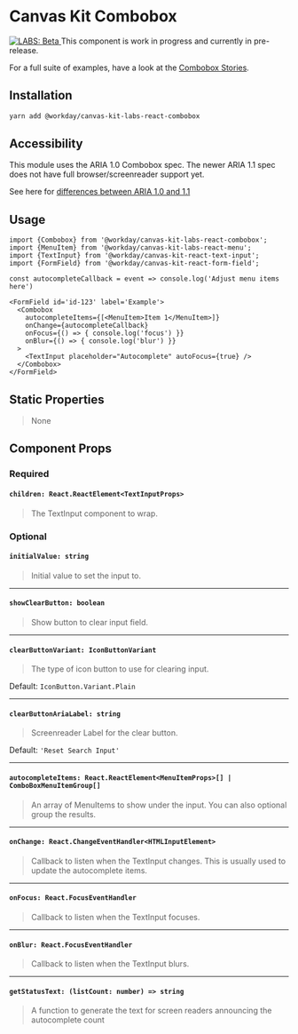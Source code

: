 # Canvas Kit Combobox

<a href="https://github.com/Workday/canvas-kit/tree/master/modules/_labs/README.md">
  <img src="https://img.shields.io/badge/LABS-beta-orange" alt="LABS: Beta" />
</a>  This component is work in progress and currently in pre-release.

For a full suite of examples, have a look at the [Combobox Stories](./stories/stories.tsx).

## Installation

```sh
yarn add @workday/canvas-kit-labs-react-combobox
```

## Accessibility

This module uses the ARIA 1.0 Combobox spec. The newer ARIA 1.1 spec does not have full
browser/screenreader support yet.

See here for
[differences between ARIA 1.0 and 1.1](https://www.levelaccess.com/differences-aria-1-0-1-1-changes-rolecombobox/)

## Usage

```tsx
import {Combobox} from '@workday/canvas-kit-labs-react-combobox';
import {MenuItem} from '@workday/canvas-kit-labs-react-menu';
import {TextInput} from '@workday/canvas-kit-react-text-input';
import {FormField} from '@workday/canvas-kit-react-form-field';

const autocompleteCallback = event => console.log('Adjust menu items here')

<FormField id='id-123' label='Example'>
  <Combobox
    autocompleteItems={[<MenuItem>Item 1</MenuItem>]}
    onChange={autocompleteCallback}
    onFocus={() => { console.log('focus') }}
    onBlur={() => { console.log('blur') }}
  >
    <TextInput placeholder="Autocomplete" autoFocus={true} />
  </Combobox>
</FormField>
```

## Static Properties

> None

## Component Props

### Required

#### `children: React.ReactElement<TextInputProps>`

> The TextInput component to wrap.

### Optional

#### `initialValue: string`

> Initial value to set the input to.

---

#### `showClearButton: boolean`

> Show button to clear input field.

---

#### `clearButtonVariant: IconButtonVariant`

> The type of icon button to use for clearing input.

Default: `IconButton.Variant.Plain`

---

#### `clearButtonAriaLabel: string`

> Screenreader Label for the clear button.

Default: `'Reset Search Input'`

---

#### `autocompleteItems: React.ReactElement<MenuItemProps>[] | ComboBoxMenuItemGroup[]`

> An array of MenuItems to show under the input. You can also optional group the results.

---

#### `onChange: React.ChangeEventHandler<HTMLInputElement>`

> Callback to listen when the TextInput changes. This is usually used to update the autocomplete
> items.

---

#### `onFocus: React.FocusEventHandler`

> Callback to listen when the TextInput focuses.

---

#### `onBlur: React.FocusEventHandler`

> Callback to listen when the TextInput blurs.

---

#### `getStatusText: (listCount: number) => string`

> A function to generate the text for screen readers announcing the autocomplete count
